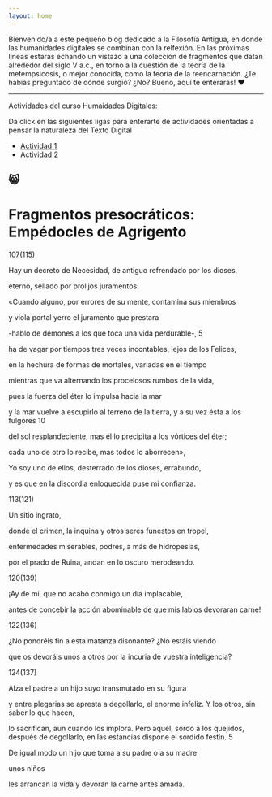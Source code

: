 ```yaml
---
layout: home
---
```


Bienvenido/a a este pequeño blog dedicado a la Filosofía Antigua, en donde las humanidades digitales se combinan con la relfexión.
En las próximas líneas estarás echando un vistazo a una colección de fragmentos que datan alrededor del siglo V a.c., en torno a
la cuestión de la teoría de la metempsicosis, o mejor conocida, como la teoría de la reencarnación. ¿Te habías preguntado de dónde
surgió? ¿No? Bueno, aquí te enterarás! ❤️

---
Actividades del curso Humaidades Digitales:


Da click en las siguientes ligas para enterarte de actividades orientadas a pensar la naturaleza del Texto Digital

- [Actividad 1](https://docs.google.com/document/d/1MbotJzewdvXEE1eV8s56UZrFhpG75zNrph3QI81U1OY/edit)
- [Actividad 2](https://docs.google.com/presentation/d/1hEoJQiTYMGfjNjHCyecqLppD_1H0Fyw_CP7ENhacau4/edit#slide=id.p1)

😸
---
<h1>Fragmentos presocráticos: Empédocles de Agrigento</h1>

107(115)

Hay un decreto de Necesidad, de antiguo refrendado por los dioses,

eterno, sellado por prolijos juramentos:

«Cuando alguno, por errores de su mente, contamina sus miembros

y viola portal yerro el juramento que prestara 

-hablo de démones a los que toca una vida perdurable-,                                   5 

ha de vagar por tiempos tres veces incontables, lejos de los Felices,

en la hechura de formas de mortales, variadas en el tiempo

mientras que va alternando los procelosos rumbos de la vida,

pues la fuerza del éter lo impulsa hacia la mar

y la mar vuelve a escupirlo al terreno de la tierra, y a su vez ésta a los fulgores      10

del sol resplandeciente, mas él lo precipita a los vórtices del éter;

cada uno de otro lo recibe, mas todos lo aborrecen», 

Yo soy uno de ellos, desterrado de los dioses, errabundo,

y es que en la discordia enloquecida puse mi confianza.


113(121)

Un sitio ingrato,

donde el crimen, la inquina y otros seres funestos en tropel,

enfermedades miserables, podres, a más de hidropesías,

por el prado de Ruina, andan en lo oscuro merodeando.

120(139)

¡Ay de mí, que no acabó conmigo un día implacable,

antes de concebir la acción abominable de que mis labios devoraran carne!

122(136)

¿No pondréis fin a esta matanza disonante? ¿No estáis viendo

que os devoráis unos a otros por la incuria de vuestra inteligencia?

124(137)

Alza el padre a un hijo suyo transmutado en su figura

y entre plegarias se apresta a degollarlo, el enorme infeliz. Y los otros, sin saber lo que hacen,

lo sacrifican, aun cuando los implora. Pero aquél, sordo a los quejidos,
después de degollarlo, en las estancias dispone el sórdido festín.                                        5

De igual modo un hijo que toma a su padre o a su madre

unos niños

les arrancan la vida y devoran la carne antes amada.


